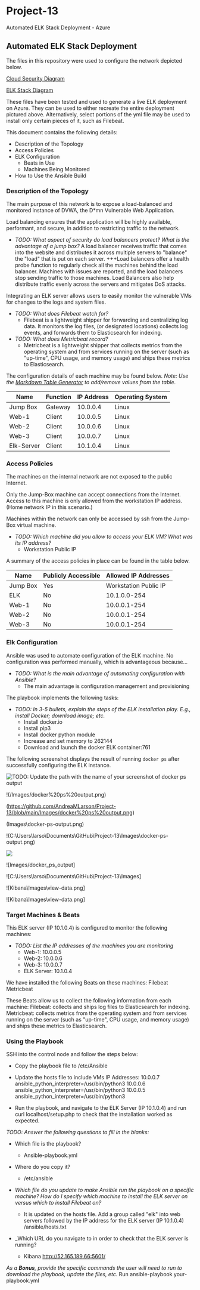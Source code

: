 # Project-13
Automated ELK Stack Deployment - Azure

## Automated ELK Stack Deployment

The files in this repository were used to configure the network depicted below.


[Cloud Security Diagram](https://github.com/AndreaMLarson/Project-13/blob/main/Diagrams/Cloud%20Security%20Diagram.png)

[ELK Stack Diagram](https://github.com/AndreaMLarson/Project-13/blob/main/Diagrams/ELK-Stack.png)


These files have been tested and used to generate a live ELK deployment on Azure. They can be used to either recreate the entire deployment pictured above. Alternatively, select portions of the yml file may be used to install only certain pieces of it, such as Filebeat.

This document contains the following details:
- Description of the Topology
- Access Policies
- ELK Configuration
  - Beats in Use
  - Machines Being Monitored
- How to Use the Ansible Build


### Description of the Topology

The main purpose of this network is to expose a load-balanced and monitored instance of DVWA, the D*mn Vulnerable Web Application.

Load balancing ensures that the application will be highly available, performant, and secure, in addition to restricting traffic to the network.
- _TODO: What aspect of security do load balancers protect? What is the advantage of a jump box?_
A load balancer receives traffic that comes into the website and distributes it across multiple servers to "balance" the "load" that is put on each server. +++Load balancers offer a health probe function to regularly check all the machines behind the load balancer. Machines with issues are reported, and the load balancers stop sending traffic to those machines. Load Balancers also help distribute traffic evenly across the servers and mitigates DoS attacks.

Integrating an ELK server allows users to easily monitor the vulnerable VMs for changes to the logs and system files.
- _TODO: What does Filebeat watch for?_   
  - Filebeat is a lightweight shipper for forwarding and centralizing log data. It monitors the log files, (or designated locations) collects log events, and forwards them to Elasticsearch for indexing.
- _TODO: What does Metricbeat record?_
  -  Metricbeat is a lightweight shipper that collects metrics from the operating system and from services running on the server (such as "up-time", CPU usage, and memory usage) and ships these metrics to Elasticsearch.

The configuration details of each machine may be found below.
_Note: Use the [Markdown Table Generator](http://www.tablesgenerator.com/markdown_tables) to add/remove values from the table_.

| Name       | Function    | IP Address | Operating System |
|------------|-------------|------------|------------------|
| Jump Box   | Gateway     | 10.0.0.4   | Linux            |
| Web-1      | Client      | 10.0.0.5   | Linux            |
| Web-2      | Client      | 10.0.0.6   | Linux            |
| Web-3      | Client      | 10.0.0.7   | Linux            |
| Elk-Server | Client      | 10.1.0.4   | Linux            |


### Access Policies

The machines on the internal network are not exposed to the public Internet.

Only the Jump-Box machine can accept connections from the Internet. Access to this machine is only allowed from the workstation IP address. (Home network IP in this scenario.)

Machines within the network can only be accessed by ssh from the Jump-Box virtual machine.
- _TODO: Which machine did you allow to access your ELK VM? What was its IP address?_
  - Workstation Public IP


A summary of the access policies in place can be found in the table below.

| Name     | Publicly Accessible | Allowed IP Addresses  |
|----------|---------------------|-----------------------|
| Jump Box | Yes                 | Workstation Public IP |
| ELK      | No                  | 10.1.0.0-254          |
| Web-1    | No                  | 10.0.0.1-254          |
| Web-2    | No                  | 10.0.0.1-254          |
| Web-3    | No                  | 10.0.0.1-254          |

### Elk Configuration

Ansible was used to automate configuration of the ELK machine. No configuration was performed manually, which is advantageous because...
- _TODO: What is the main advantage of automating configuration with Ansible?_
  - The main advantage is configuration management and provisioning

The playbook implements the following tasks:
- _TODO: In 3-5 bullets, explain the steps of the ELK installation play. E.g., install Docker; download image; etc._
  - Install docker.io
  - Install pip3
  - Install docker python module
  - Increase and set memory to 262144
  - Download and launch the docker ELK container:761

The following screenshot displays the result of running `docker ps` after successfully configuring the ELK instance.

![TODO: Update the path with the name of your screenshot of docker ps output](Images/docker_ps_output.png)

!(/Images/docker%20ps%20output.png)

(https://github.com/AndreaMLarson/Project-13/blob/main/Images/docker%20ps%20output.png)

(Images\docker-ps-output.png)

!(C:\Users\larso\Documents\GitHub\Project-13\Images\docker-ps-output.png)

  ![](Images/india-unique.png)

![Images/docker_ps_output]

![C:\Users\larso\Documents\GitHub\Project-13\Images]

![Kibana\Images\view-data.png]

![Kibana\Images\view-data.png]

### Target Machines & Beats
This ELK server (IP 10.1.0.4) is configured to monitor the following machines:
- _TODO: List the IP addresses of the machines you are monitoring_
  - Web-1: 10.0.0.5
  - Web-2: 10.0.0.6
  - Web-3: 10.0.0.7
  - ELK Server: 10.1.0.4

We have installed the following Beats on these machines:
Filebeat
Metricbeat

These Beats allow us to collect the following information from each machine:
Filebeat: collects and ships log files to Elasticsearch for indexing.
Metricbeat: collects metrics from the operating system and from services running on the server (such as "up-time", CPU usage, and memory usage) and ships these metrics to Elasticsearch.


### Using the Playbook


SSH into the control node and follow the steps below:
- Copy the playbook file to /etc/Ansible
- Update the hosts file to include VMs IP Addresses:
10.0.0.7 ansible_python_interpreter=/usr/bin/python3
10.0.0.6 ansible_python_interpreter=/usr/bin/python3
10.0.0.5 ansible_python_interpreter=/usr/bin/python3

- Run the playbook, and navigate to the ELK Server (IP 10.1.0.4) and run curl localhost/setup.php to check that the installation worked as expected.

_TODO: Answer the following questions to fill in the blanks:_
- Which file is the playbook?
  - Ansible-playbook.yml
- Where do you copy it?
  - /etc/ansible

- _Which file do you update to make Ansible run the playbook on a specific machine? How do I specify which machine to install the ELK server on versus which to install Filebeat on?_
  - It is updated on the hosts file. Add a group called "elk" into web servers followed by the IP address for the ELK server (IP 10.1.0.4) /ansible/hosts.txt
- _Which URL do you navigate to in order to check that the ELK server is running?
  - Kibana http://52.165.189.66:5601/

_As a **Bonus**, provide the specific commands the user will need to run to download the playbook, update the files, etc._
Run ansible-playbook your-playbook.yml
